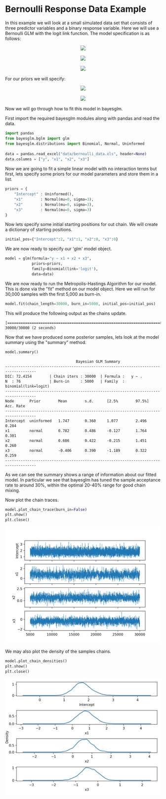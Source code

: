 Bernoulli Response Data Example
========

In this example we will look at a small simulated data set that consists of three predictor variables and a binary response variable. Here we will use a Bernoulli GLM with the logit link function. The model specification is as follows:

<p align="center">
<img src="https://latex.codecogs.com/svg.latex?&space;Y_i\sim\text{Bern}\left(p_i\right)"/></p>
<p align="center">
<img src="https://latex.codecogs.com/svg.latex?&space;p_i=\frac{1}{1+e^{-\eta\left(x_i\right)}}"/></p>
<p align="center">
<img src="https://latex.codecogs.com/svg.latex?&space;\eta\left(x_i\right)=\beta_0+\beta_{1}x_{i,1}+\beta_{2}x_{i,2}+\beta_{3}x_{i,3}"/></p>

For our priors we will specify:
<p align="center">
<img src="https://latex.codecogs.com/svg.latex?&space;\beta_{0}\sim\text{Uninformed}"/></p>
<p align="center">
<img src="https://latex.codecogs.com/svg.latex?&space;\beta_{k}\sim\mathcal{N}(0,3),k=1,2,3"/></p>

Now we will go through how to fit this model in bayesglm. 

First import the required bayesglm modules along with pandas and read the data.
```python
import pandas
from bayesglm.bglm import glm
from bayesglm.distributions import Binomial, Normal, Uninformed

data = pandas.read_excel("data/bernoulli_data.xls", header=None)
data.columns = ["y", "x1", "x2", "x3"]
```

Now we are going to fit a simple linear model with no interaction terms but first, lets specify some priors for our model parameters and store them in a list.

```python
priors = {
    "Intercept" : Uninformed(),
    "x1"        : Normal(mu=0, sigma=3),
    "x2"        : Normal(mu=0, sigma=3),
    "x3"        : Normal(mu=0, sigma=3)
}
```

Now lets specify some initial starting positions for out chain.
We will create a dictionary of starting positions.
```python
initial_pos={"Intercept":2, "x1":1, "x2":0, "x3":0}
```

We are now ready to specify our 'glm' model object.

```python
model = glm(formula="y ~ x1 + x2 + x3",
            priors=priors,
            family=Binomial(link='logit'),
            data=data)
```

We are now ready to run the Metropolis-Hastings Algorithm for our model. This is done via the "fit" method on our model object. Here we will run for 30,000 samples with the first 5,000 as burn-in.

```python
model.fit(chain_length=30000, burn_in=5000, initial_pos=initial_pos)
```
This will produce the following output as the chains update.
```
[=====================================================================>] 30000/30000 (2 seconds)
```

Now that we have produced some posterior samples, lets look at the model summary using the "summary" method.

```python
model.summary()
```
```
                                Bayesian GLM Summary
------------------------------------------------------------------------------------
DIC: 72.4154        | Chain iters : 30000  | Formula :   y ~ .          
N  : 76             | Burn-in     : 5000   | Family  :   binomial(link=logit)
------------------------------------------------------------------------------------
Node       Prior        Mean        s.d.      [2.5%        97.5%]       Acc. Rate
------------------------------------------------------------------------------------
Intercept  uninformed   1.747       0.360     1.077        2.496        0.284       
x1         normal       0.782       0.486     -0.127       1.764        0.301       
x2         normal       0.606       0.422     -0.215       1.451        0.260       
x3         normal       -0.406      0.390     -1.189       0.322        0.259       
------------------------------------------------------------------------------------
```

As we can see the summary shows a range of information about our fitted model. In particular we see that bayesglm has tuned the sample acceptance rate to around 30%, within the optimal 20-40% range for good chain mixing. 

Now plot the chain traces.
```python
model.plot_chain_trace(burn_in=False)
plt.show()
plt.close()
```

![Chains](images/bernoulli_chains.png)

We may also plot the density of the samples chains.

```python
model.plot_chain_densities()
plt.show()
plt.close()
```

![Densities](images/bernoulli_densities.png)


    
    
